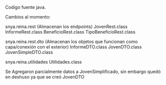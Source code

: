 Codigo fuente java.

Cambios al momento:

snya.reina.rest (Almacenan los endpoints)
JovenRest.class
InformeRest.class
BeneficioRest.class
TipoBeneficioRest.class

snya.reina.rest.dto (Almacenan los objetos que funcionan como capa/conexión con el exterior)
InformeDTO.class
JovenDTO.class
JovenSimpleDTO.class

snya.reina.utilidades
Utilidades.class

Se Agregaron parcialmente datos a JovenSimplificado, sin embargo quedó en deshuso ya que se creó JovenDTO

